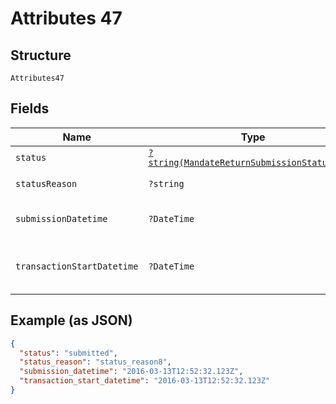 
# Attributes 47

## Structure

`Attributes47`

## Fields

| Name | Type | Tags | Description | Getter | Setter |
|  --- | --- | --- | --- | --- | --- |
| `status` | [`?string(MandateReturnSubmissionStatusEnum)`](../../doc/models/mandate-return-submission-status-enum.md) | Optional | - | getStatus(): ?string | setStatus(?string status): void |
| `statusReason` | `?string` | Optional | - | getStatusReason(): ?string | setStatusReason(?string statusReason): void |
| `submissionDatetime` | `?DateTime` | Optional | - | getSubmissionDatetime(): ?\DateTime | setSubmissionDatetime(?\DateTime submissionDatetime): void |
| `transactionStartDatetime` | `?DateTime` | Optional | - | getTransactionStartDatetime(): ?\DateTime | setTransactionStartDatetime(?\DateTime transactionStartDatetime): void |

## Example (as JSON)

```json
{
  "status": "submitted",
  "status_reason": "status_reason8",
  "submission_datetime": "2016-03-13T12:52:32.123Z",
  "transaction_start_datetime": "2016-03-13T12:52:32.123Z"
}
```

